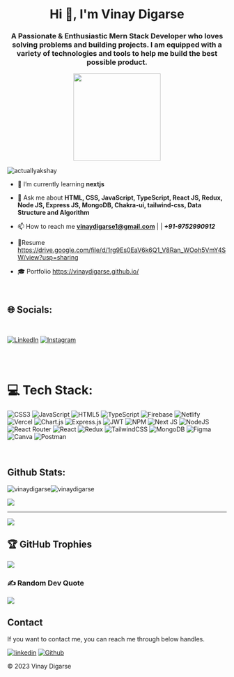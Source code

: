 <h1 align="center">Hi 👋, I'm Vinay Digarse</h1>
<div display="flex", flex-direction="column">
<h3 align="center">A Passionate & Enthusiastic Mern Stack Developer who loves solving problems and building projects. I am equipped with a variety of technologies and tools to help me build the best possible product.</h3>
<p align="center">
    <img src="https://raw.githubusercontent.com/chiraag-kakar/chiraag-kakar/master/hadder.gif" height="200px">
</p>
  </div>

<p align="left"> <img src="https://komarev.com/ghpvc/?username=vinaydigarse&label=Profile%20views&color=0e75b6&style=flat" alt="actuallyakshay" /> </p>



- 🌱 I’m currently learning **nextjs**

- 💬 Ask me about **HTML, CSS, JavaScript, TypeScript, React JS, Redux, Node JS, Express JS, MongoDB, Chakra-ui, tailwind-css, Data Structure and Algorithm**

- 📫 How to reach me **vinaydigarse1@gmail.com** | | ***+91-9752990912***

- 📑Resume https://drive.google.com/file/d/1rg9Es0EaV6k6Q1_V8Ran_WOoh5VmY4SW/view?usp=sharing

- 🎓 Portfolio https://vinaydigarse.github.io/

</br>


## 🌐 Socials:
</br>

[![LinkedIn](https://img.shields.io/badge/LinkedIn-%230077B5.svg?logo=linkedin&logoColor=white)](https://www.linkedin.com/in/vinay-digarse-a983051a0/) 
[![Instagram](https://img.shields.io/badge/Instagram-%23E4405F.svg?logo=Instagram&logoColor=white)](https://www.linkedin.com/in/vinay-digarse-a983051a0/)

</br>
</br>


# 💻 Tech Stack:
![CSS3](https://img.shields.io/badge/css3-%231572B6.svg?style=for-the-badge&logo=css3&logoColor=white) ![JavaScript](https://img.shields.io/badge/javascript-%23323330.svg?style=for-the-badge&logo=javascript&logoColor=%23F7DF1E) ![HTML5](https://img.shields.io/badge/html5-%23E34F26.svg?style=for-the-badge&logo=html5&logoColor=white) ![TypeScript](https://img.shields.io/badge/typescript-%23007ACC.svg?style=for-the-badge&logo=typescript&logoColor=white) ![Firebase](https://img.shields.io/badge/firebase-%23039BE5.svg?style=for-the-badge&logo=firebase) ![Netlify](https://img.shields.io/badge/netlify-%23000000.svg?style=for-the-badge&logo=netlify&logoColor=#00C7B7) ![Vercel](https://img.shields.io/badge/vercel-%23000000.svg?style=for-the-badge&logo=vercel&logoColor=white) ![Chart.js](https://img.shields.io/badge/chart.js-F5788D.svg?style=for-the-badge&logo=chart.js&logoColor=white) ![Express.js](https://img.shields.io/badge/express.js-%23404d59.svg?style=for-the-badge&logo=express&logoColor=%2361DAFB) ![JWT](https://img.shields.io/badge/JWT-black?style=for-the-badge&logo=JSON%20web%20tokens) ![NPM](https://img.shields.io/badge/NPM-%23000000.svg?style=for-the-badge&logo=npm&logoColor=white) ![Next JS](https://img.shields.io/badge/Next-black?style=for-the-badge&logo=next.js&logoColor=white) ![NodeJS](https://img.shields.io/badge/node.js-6DA55F?style=for-the-badge&logo=node.js&logoColor=white) ![React Router](https://img.shields.io/badge/React_Router-CA4245?style=for-the-badge&logo=react-router&logoColor=white) ![React](https://img.shields.io/badge/react-%2320232a.svg?style=for-the-badge&logo=react&logoColor=%2361DAFB) ![Redux](https://img.shields.io/badge/redux-%23593d88.svg?style=for-the-badge&logo=redux&logoColor=white) ![TailwindCSS](https://img.shields.io/badge/tailwindcss-%2338B2AC.svg?style=for-the-badge&logo=tailwind-css&logoColor=white) ![MongoDB](https://img.shields.io/badge/MongoDB-%234ea94b.svg?style=for-the-badge&logo=mongodb&logoColor=white) 	![Figma](https://img.shields.io/badge/figma-%23F24E1E.svg?style=for-the-badge&logo=figma&logoColor=white) ![Canva](https://img.shields.io/badge/Canva-%2300C4CC.svg?style=for-the-badge&logo=Canva&logoColor=white) ![Postman](https://img.shields.io/badge/Postman-FF6C37?style=for-the-badge&logo=postman&logoColor=white)

</br>


## Github Stats:



<p align="left"><img align="center" src="https://streak-stats.demolab.com/?user=vinaydigarse&theme=nord&hide_border=true&border_radius=10&date_format=M%20j%5B%2C%20Y%5D)" alt="vinaydigarse" /><img align="center" src="https://github-readme-stats.vercel.app/api?username=vinaydigarse&count_private=true&theme=nord&hide_border=true&border_radius=10" alt="vinaydigarse" /></p>
<img src='https://github-readme-stats.vercel.app/api/top-langs/?username=vinaydigarse&layout=compact&theme=nord&hide_border=true&border_radius=10' />


---
[![](https://visitcount.itsvg.in/api?id=vinaydigarse&icon=0&color=0)](https://visitcount.itsvg.in)


## 🏆 GitHub Trophies
![](https://github-profile-trophy.vercel.app/?username=vinaydigarse&theme=nord&no-frame=true&no-bg=false&margin-w=4)

### ✍️ Random Dev Quote
![](https://quotes-github-readme.vercel.app/api?type=horizontal&theme=dark)




## Contact

If you want to contact me, you can reach me through below handles.

[![linkedin](https://img.shields.io/badge/Vinay_Digarse-0077B5?style=for-the-badge&logo=linkedin&logoColor=white)](https://www.linkedin.com/in/vinay-digarse-a983051a0/)
[![Github](https://img.shields.io/badge/Vinay_Digarse-20232A?style=for-the-badge&logo=Github&logoColor=white)](https://github.com/vinaydigarse)

© 2023 Vinay Digarse
